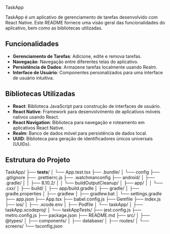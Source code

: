  TaskApp

TaskApp é um aplicativo de gerenciamento de tarefas desenvolvido com React Native. Este README fornece uma visão geral das funcionalidades do aplicativo, bem como as bibliotecas utilizadas.

## Funcionalidades

- **Gerenciamento de Tarefas**: Adicione, edite e remova tarefas.
- **Navegação**: Navegação entre diferentes telas do aplicativo.
- **Persistência de Dados**: Armazene tarefas localmente usando Realm.
- **Interface de Usuário**: Componentes personalizados para uma interface de usuário intuitiva.

## Bibliotecas Utilizadas

- **React**: Biblioteca JavaScript para construção de interfaces de usuário.
- **React Native**: Framework para desenvolvimento de aplicativos móveis nativos usando React.
- **React Navigation**: Biblioteca para navegação e roteamento em aplicativos React Native.
- **Realm**: Banco de dados móvel para persistência de dados local.
- **UUID**: Biblioteca para geração de identificadores únicos universais (UUIDs).

## Estrutura do Projeto
TaskApp/
├── __tests__/
│   └── App.test.tsx
├── .bundle/
│   └── config
├── .gitignore
├── .prettierrc.js
├── .watchmanconfig
├── android/
│   ├── .gradle/
│   │   ├── 8.10.2/
│   │   └── buildOutputCleanup/
│   ├── app/
│   │   └── .cxx/
│   ├── build/
│   ├── app/build.gradle
│   ├── gradle/
│   ├── gradle.properties
│   ├── gradlew
│   ├── gradlew.bat
│   └── settings.gradle
├── app.json
├── App.tsx
├── babel.config.js
├── Gemfile
├── index.js
├── ios/
│   ├── .xcode.env
│   ├── Podfile
│   └── taskApp/
│       ├── taskApp.xcodeproj/
│       └── taskAppTests/
├── jest.config.js
├── metro.config.js
├── package.json
├── README.md
├── src/
│   ├── @types/
│   ├── components/
│   ├── database/
│   ├── routes/
│   └── screens/
└── tsconfig.json
